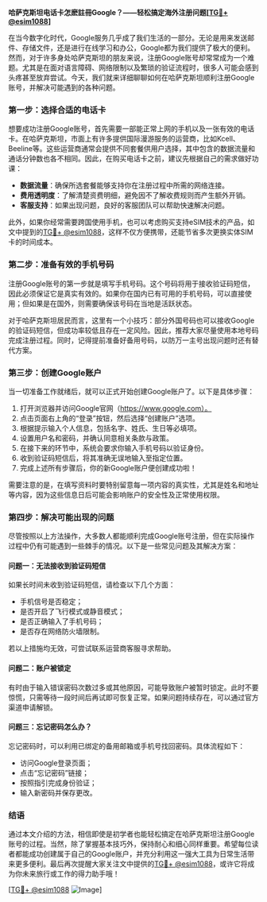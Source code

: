 **哈萨克斯坦电话卡怎麽註冊Google？——轻松搞定海外注册问题[[TG💪+ @esim1088](https://t.me/s/esim1088)]**

在当今数字化时代，Google服务几乎成了我们生活的一部分。无论是用来发送邮件、存储文件，还是进行在线学习和办公，Google都为我们提供了极大的便利。然而，对于许多身处哈萨克斯坦的朋友来说，注册Google账号却常常成为一个难题。尤其是在面对语言障碍、网络限制以及繁琐的验证流程时，很多人可能会感到头疼甚至放弃尝试。今天，我们就来详细聊聊如何在哈萨克斯坦顺利注册Google账号，并解决可能遇到的各种问题。

### **第一步：选择合适的电话卡**

想要成功注册Google账号，首先需要一部能正常上网的手机以及一张有效的电话卡。在哈萨克斯坦，市面上有许多提供国际漫游服务的运营商，比如Kcell、Beeline等。这些运营商通常会提供不同套餐供用户选择，其中包含的数据流量和通话分钟数也各不相同。因此，在购买电话卡之前，建议先根据自己的需求做好功课：

- **数据流量**：确保所选套餐能够支持你在注册过程中所需的网络连接。
- **费用透明度**：了解清楚资费明细，避免因不了解收费规则而产生额外开销。
- **客服支持**：如果出现问题，良好的客服团队可以帮助快速解决问题。

此外，如果你经常需要跨国使用手机，也可以考虑购买支持eSIM技术的产品，如文中提到的[TG💪+ @esim1088](https://t.me/s/esim1088)，这样不仅方便携带，还能节省多次更换实体SIM卡的时间成本。

### **第二步：准备有效的手机号码**

注册Google账号的第一步就是填写手机号码。这个号码将用于接收验证码短信，因此必须保证它是真实有效的。如果你在国内已有可用的手机号码，可以直接使用；但如果是在国外，则需要确保该号码在当地是活跃状态。

对于哈萨克斯坦居民而言，这里有一个小技巧：部分外国号码也可以接收Google的验证码短信，但成功率较低且存在一定风险。因此，推荐大家尽量使用本地号码完成注册过程。同时，记得提前准备好备用号码，以防万一主号出现问题时还有替代方案。

### **第三步：创建Google账户**

当一切准备工作就绪后，就可以正式开始创建Google账户了。以下是具体步骤：

1. 打开浏览器并访问Google官网（https://www.google.com）。
2. 点击页面右上角的“登录”按钮，然后选择“创建账户”选项。
3. 根据提示输入个人信息，包括名字、姓氏、生日等必填项。
4. 设置用户名和密码，并确认同意相关条款与政策。
5. 在接下来的环节中，系统会要求你输入手机号码以验证身份。
6. 收到验证码短信后，将其准确无误地输入至指定位置。
7. 完成上述所有步骤后，你的新Google账户便创建成功啦！

需要注意的是，在填写资料时要特别留意每一项内容的真实性，尤其是姓名和地址等内容，因为这些信息日后可能会影响账户的安全性及正常使用权限。

### **第四步：解决可能出现的问题**

尽管按照以上方法操作，大多数人都能顺利完成Google账号注册，但在实际操作过程中仍有可能遇到一些棘手的情况。以下是一些常见问题及其解决方案：

#### **问题一：无法接收到验证码短信**
如果长时间未收到验证码短信，请检查以下几个方面：
- 手机信号是否稳定；
- 是否开启了飞行模式或静音模式；
- 是否正确输入了手机号码；
- 是否存在网络防火墙限制。

若以上措施均无效，可尝试联系运营商客服寻求帮助。

#### **问题二：账户被锁定**
有时由于输入错误密码次数过多或其他原因，可能导致账户被暂时锁定。此时不要惊慌，只需等待一段时间后再试即可恢复正常。如果问题持续存在，可以通过官方渠道申请解锁。

#### **问题三：忘记密码怎么办？**
忘记密码时，可以利用已绑定的备用邮箱或手机号找回密码。具体流程如下：
- 访问Google登录页面；
- 点击“忘记密码”链接；
- 按照指引完成身份验证；
- 输入新密码并保存更改。

### **结语**

通过本文介绍的方法，相信即使是初学者也能轻松搞定在哈萨克斯坦注册Google账号的过程。当然，除了掌握基本技巧外，保持耐心和细心同样重要。希望每位读者都能成功创建属于自己的Google账户，并充分利用这一强大工具为日常生活带来更多便利。最后再次提醒大家关注文中提供的[TG💪+ @esim1088](https://t.me/s/esim1088)，或许它将成为你未来旅行或工作的得力助手哦！

[[TG💪+ @esim1088](https://t.me/s/esim1088) ![Image](https://i.postimg.cc/4NQfJmqS/Snipaste-2025-05-13-00-14-12.png)]